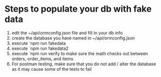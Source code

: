 # Steps to populate your db with fake data
1. edit the ~/api/ormconfig.json file and fill in your db info
2. create the database you have named in ~/api/ormconfig.json
3. execute `npm run fakedata
4. execute `npm run fakedata2
5. execute `npm run verify to make sure the math checks out between orders,
   order_items, and items
6. For postman testing, make sure that you do not add / alter the database as
   it may cause some of the tests to fail
